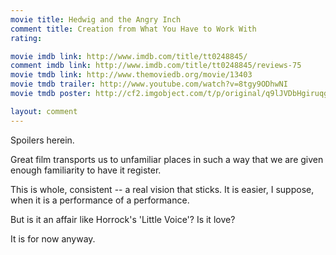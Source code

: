 ```yaml
---
movie title: Hedwig and the Angry Inch
comment title: Creation from What You Have to Work With
rating: 

movie imdb link: http://www.imdb.com/title/tt0248845/
comment imdb link: http://www.imdb.com/title/tt0248845/reviews-75
movie tmdb link: http://www.themoviedb.org/movie/13403
movie tmdb trailer: http://www.youtube.com/watch?v=8tgy9ODhwNI
movie tmdb poster: http://cf2.imgobject.com/t/p/original/q9lJVDbHgiruqgc11k6kMl1hKe6.jpg

layout: comment
---
```


Spoilers herein.

Great film transports us to unfamiliar places in such a way that we are given enough familiarity to have it register. 

This is whole, consistent -- a real vision that sticks. It is easier, I suppose, when it is a performance of a performance.

But is it an affair like Horrock's 'Little Voice'? Is it love?

It is for now anyway.